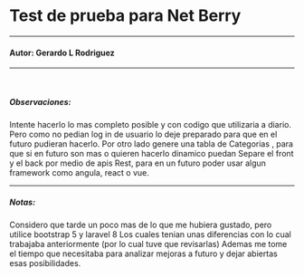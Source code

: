 <h1>Test de prueba para Net Berry</h1>
<hr>
<h4>Autor: Gerardo L Rodriguez</h4>
<hr>
<br>
<h5>Observaciones: </h5>
<p>
Intente hacerlo lo mas completo posible y con codigo que utilizaria a diario.
Pero como no pedian log in de usuario lo deje preparado para que en el futuro pudieran hacerlo.
Por otro lado genere una tabla de Categorias , para que si en futuro son mas o quieren hacerlo dinamico puedan
Separe el front y el back por medio de apis Rest, para en un futuro poder usar algun framework como angula, react o vue.
<p>
<hr>
<h5>Notas: </h5>
<p>
Considero que tarde un poco mas de lo que me hubiera gustado, pero utilice bootstrap 5 y laravel 8
Los cuales tenian unas diferencias con lo cual trabajaba anteriormente (por lo cual tuve que revisarlas)
Ademas me tome el tiempo que necesitaba para analizar mejoras a futuro y dejar abiertas esas posibilidades. 
<p>

